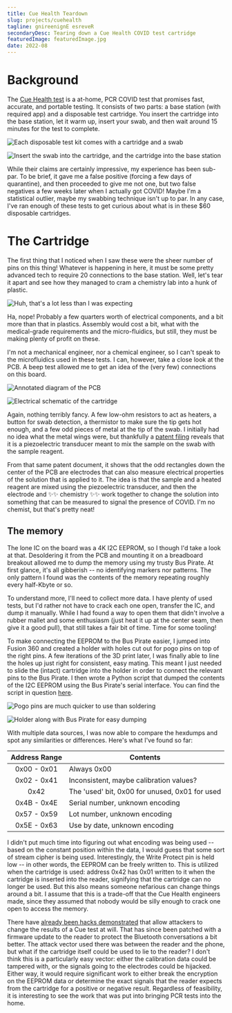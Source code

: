 ```yaml
---
title: Cue Health Teardown
slug: projects/cuehealth
tagline: gnireenignE esreveR
secondaryDesc: Tearing down a Cue Health COVID test cartridge
featuredImage: featuredImage.jpg
date: 2022-08
---
```


# Background
The [Cue Health test](https://www.cuehealth.com/) is a at-home, PCR COVID test that promises fast, accurate, and portable testing. 
It consists of two parts: a base station (with required app) and a disposable test cartridge. 
You insert the cartridge into the base station, let it warm up, insert your swab, and then wait around 15 minutes for the test to complete. 

![Each disposable test kit comes with a cartridge and a swab](cue-kit.jpg)

![Insert the swab into the cartridge, and the cartridge into the base station](cue-reader.jpg)

While their claims are certainly impressive, my experience has been sub-par. 
To be brief, it gave me a false positive (forcing a few days of quarantine), and then proceeded to give me not one, but two false negatives a few weeks later when I actually got COVID!
Maybe I'm a statistical outlier, maybe my swabbing technique isn't up to par. 
In any case, I've ran enough of these tests to get curious about what is in these $60 disposable cartridges.

# The Cartridge
The first thing that I noticed when I saw these were the sheer number of pins on this thing!
Whatever is happening in here, it must be some pretty advanced tech to require 20 connections to the base station. 
Well, let's tear it apart and see how they managed to cram a chemistry lab into a hunk of plastic.

![Huh, that's a lot less than I was expecting](cartridge-annotated.png)

Ha, nope!
Probably a few quarters worth of electrical components, and a bit more than that in plastics. 
Assembly would cost a bit, what with the medical-grade requirements and the micro-fluidics, but still, they must be making plenty of profit on these. 

I'm not a mechanical engineer, nor a chemical engineer, so I can't speak to the microfluidics used in these tests.
I can, however, take a close look at the PCB. 
A beep test allowed me to get an idea of the (very few) connections on this board. 

![Annotated diagram of the PCB](pcb-annotated.png)

![Electrical schematic of the cartridge](schematic.png)

Again, nothing terribly fancy. 
A few low-ohm resistors to act as heaters, a button for swab detection, a thermistor to make sure the tip gets hot enough, and a few odd pieces of metal at the tip of the swab. 
I initially had no idea what the metal wings were, but thankfully a [patent filing](https://patents.google.com/patent/US20170043335A1/en) reveals that it is a piezoelectric transducer meant to mix the sample on the swab with the sample reagent.

From that same patent document, it shows that the odd rectangles down the center of the PCB are electrodes that can also measure electrical properties of the solution that is applied to it. 
The idea is that the sample and a heated reagent are mixed using the piezoelectric transducer, and then the electrode and ✨✨ chemistry ✨✨ work together to change the solution into something that can be measured to signal the presence of COVID. 
I'm no chemist, but that's pretty neat!

## The memory
The lone IC on the board was a 4K I2C EEPROM, so I though I'd take a look at that. 
Desoldering it from the PCB and mounting it on a breadboard breakout allowed me to dump the memory using my trusty Bus Pirate. 
At first glance, it's all gibberish -- no identifying markers nor patterns. 
The only pattern I found was the contents of the memory repeating roughly every half-Kbyte or so. 

To understand more, I'll need to collect more data. 
I have plenty of used tests, but I'd rather not have to crack each one open, transfer the IC, and dump it manually.
While I had found a way to open them that didn't involve a rubber mallet and some enthusiasm (just heat it up at the center seam, then give it a good pull), that still takes a fair bit of time.
Time for some tooling!

To make connecting the EEPROM to the Bus Pirate easier, I jumped into Fusion 360 and created a holder with holes cut out for pogo pins on top of the right pins. 
A few iterations of the 3D print later, I was finally able to line the holes up just right for consistent, easy mating. 
This meant I just needed to slide the (intact) cartridge into the holder in order to connect the relevant pins to the Bus Pirate. 
I then wrote a Python script that dumped the contents of the I2C EEPROM using the Bus Pirate's serial interface. 
You can find the script in question [here](https://gist.github.com/eosti/a7acce819051ae0cbb672a307d6d59d5).

![Pogo pins are much quicker to use than soldering](pogo-pins.jpg)

![Holder along with Bus Pirate for easy dumping](buspirate.jpg)

With multiple data sources, I was now able to compare the hexdumps and spot any similarities or differences. 
Here's what I've found so far:

| Address Range | Contents                                          |
|:-------------:| ------------------------------------------------- |
| 0x00 - 0x01   | Always 0x00                                       |
| 0x02 - 0x41   | Inconsistent, maybe calibration values?           |
| 0x42          | The 'used' bit, 0x00 for unused, 0x01 for used    |
| 0x4B - 0x4E   | Serial number, unknown encoding                   |
| 0x57 - 0x59   | Lot number, unknown encoding                      |
| 0x5E - 0x63   | Use by date, unknown encoding                     |

I didn't put much time into figuring out what encoding was being used -- based on the constant position within the data, I would guess that some sort of stream cipher is being used. 
Interestingly, the Write Protect pin is held low -- in other words, the EEPROM can be freely written to. 
This is utilized when the cartridge is used: address 0x42 has 0x01 written to it when the cartridge is inserted into the reader, signifying that the cartridge can no longer be used. 
But this also means someone nefarious can change things around a bit. 
I assume that this is a trade-off that the Cue Health engineers made, since they assumed that nobody would be silly enough to crack one open to access the memory.

There have [already been hacks demonstrated](https://techcrunch.com/2022/04/21/cue-health-covid-security-false-results/) that allow attackers to change the results of a Cue test at will. 
That has since been patched with a firmware update to the reader to protect the Bluetooth conversations a bit better. 
The attack vector used there was between the reader and the phone, but what if the cartridge itself could be used to lie to the reader?
I don't think this is a particularly easy vector: either the calibration data could be tampered with, or the signals going to the electrodes could be hijacked. 
Either way, it would require significant work to either break the encryption on the EEPROM data or determine the exact signals that the reader expects from the cartridge for a positive or negative result. 
Regardless of feasibility, it is interesting to see the work that was put into bringing PCR tests into the home.
